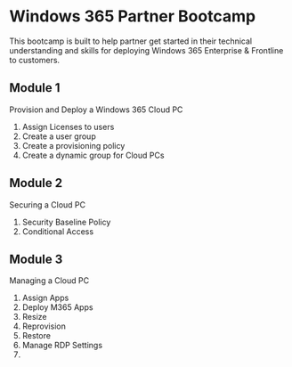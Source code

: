 # Windows 365 Partner Bootcamp

This bootcamp is built to help partner get started in their technical understanding and skills for deploying Windows 365 Enterprise & Frontline to customers.

## Module 1

Provision and Deploy a Windows 365 Cloud PC
1. Assign Licenses to users
2. Create a user group
3. Create a provisioning policy
4. Create a dynamic group for Cloud PCs 

## Module 2

Securing a Cloud PC
1. Security Baseline Policy
2. Conditional Access

## Module 3

Managing a Cloud PC

1. Assign Apps
2. Deploy M365 Apps
3. Resize
4. Reprovision
5. Restore
6. Manage RDP Settings
7. 
